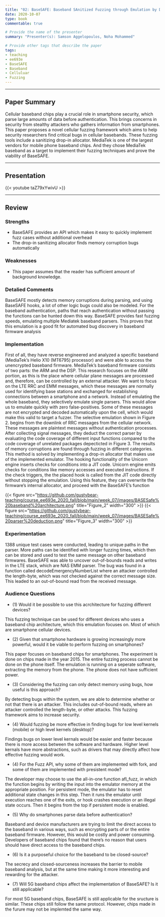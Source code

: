 ```yaml
---
title: "02: BaseSAFE: Baseband SAnitized Fuzzing through Emulation by Dominik Maier, Lukas Seidel, Shinjo Park"
date: 2020-10-07
type: book
commentable: true

# Provide the name of the presenter
summary: "Presenter(s): Samson Aggelopoulos, Noha Mohammed"

# Provide other tags that describe the paper
tags:
- teaching
- ee693e
- BaseSAFE
- Baseband
- Celluluar
- Fuzzing
---
```


***
## Paper Summary
Cellular baseband chips play a crucial role in  smartphone security, which parse large amounts of data before authentication. This brings concerns in security from stealthy attackers who gathers information from smartphones. This paper proposes a novel cellular fuzzing framework which aims to help security researchers find
critical bugs in cellular basebands. These fuzzing tools include a sanitizing drop-in allocator. MediaTek is one of the largest vendors for mobile phone baseband chips. And they chose MediaTek baseband as a target to implement their fuzzing techniques and prove the viability of BaseSAFE.
***

## Presentation
{{< youtube taZ79xYwivU >}}

***

## Review
### Strengths
- BaseSAFE provides an API which makes it easy to quickly implement fuzz cases without additional overhead
- The drop-in sanitizing allocator finds memory corruption bugs automatically

### Weaknesses
- This paper assumes that the reader has sufficient amount of background knowledge.   

### Detalied Comments
BaseSAFE mostly detects memory corruptions during parsing, and using BaseSAFE hooks, a lot of other logic bugs could also be modeled. For the baseband authentication, paths that reach authentication without passing the functions can be hunted down this way. BaseSAFE provides fast fuzzing speeds, emulating multiple Mediatek baseband parsers. This proves that this emulation is a good fit for automated bug discovery in baseband firmware analysis


### Implementation

First of all, they have reverse engineered and analyzed a specific baseband (MediaTek’s Helio X10 (MT6795) processor) and were able to access the unencrypted baseband firmware. MediaTek’s baseband firmware consists of two parts: the ARM and the DSP. This research focuses on the ARM portion, as this is the place where cellular plane messages are processed and, therefore, can be controlled by an external attacker. We want to focus on the LTE RRC and EMM messages, which these messages are normally used for identifying base stations and exchanged for establishing connections between a smartphone and a network. Instead of emulating the whole baseband, they selectively emulate single parsers. This would allow us to emulate quickly with zero false-positives. Some of these messages are not encrypted and decoded automatically upon the cell, which would make this valid to target a fuzzer. The selective emulation shown in Figure 2. begins from the downlink of RRC messages from the cellular network. These messages are plaintext messages without authentication processes. After collecting signal messages, they deduct the correct parser by evaluating the code coverage of different input functions compared to the code coverage of unrelated packages depecticted in Figure 3. The results of memory corruptions are found through fuzzing in different categories. This method is solved by implementing a drop-in allocator that makes use of the implemented emulator. The hooking functionality of the Unicorn engine inserts checks for conditions into a JIT code. Unicorn engine emits checks for conditions like memory accesses and executed instructions. If the check triggers, the the placed hook is called from the JIT code directly without stopping the emulation. Using this feature, they can overwrite the firmware’s internal allocator, and proceed with the BaseSAFE’s function

{{< figure src="https://github.com/gustybear-teaching/course_ee693e_2020_fall/blob/main/week_07/images/BASESafe%20baseband%20architecture.png" title="Figure_2" width="300" >}}
{{< figure src="https://github.com/gustybear-teaching/course_ee693e_2020_fall/blob/main/week_07/images/BASESafe%20parser%20deduction.png" title="Figure_3" width="300" >}}

### Experimentation
1388 unique test cases were conducted, leading to unique paths in the parser. More paths can be identified with longer fuzzing times, which then can be stored and used to test the same message on other baseband firmwares. BaseSAFE was able to uncover out-of-bounds reads and writes in the LTE stack, which are NAS EMM parser. The bug was found in a function called decodeEmergencyNumberList where an attacker controlled the length-byte, which was not checked against the correct message size. This leaded to an out-of-bound read from the received message.

### Audience Questions

- (1) Would it be possible to use this acrchitecture for fuzzing different devices?

This fuzzing technique can be used for different devices who uses a baseband chip architecture, which this emulation focuses on. Most of which are smartphone cellular devices.

- (2) Given that smartphone hardware is growing increasingly more powerful, would it be viable to perform fuzzing on smartphones?

This paper focuses on baseband chips for smartphones. The experiment is done on chips made in the year 2015. The entire fuzzing process cannot be done on the phone itself. The emulation is running on a seperate software, extracting the memory from the phone. The phone does not have sufficient power.

- (3) Considering the fuzzing can only detect memory using bugs, how useful is this approach?

By detecting bugs within the system, we are able to determine whether or not that there is an attacker. This includes out-of-bound reads, where an attacker controlled the length-byte, or other attacks. This fuzzing framework aims to increase security.

- (4) Would fuzzing be more effective in finding bugs for low level kernels (mobile) or high level kernels (desktop)?

Findings bugs on lower level kernals would be easier and faster because there is more access between the software and hardware. Higher level kernals have more abstractions, such as drivers that may directly affect how effective fuzzing would work.

- (4) For the Fuzz API, why some of them are implemented with fork, and some of them are implemented with presistent mode?

The developer may choose to use the all-in-one function afl_fuzz, in which the function begins by writing the input into the emulator memory at the appropriate position. For persistent mode, the emulator has to reset additional state changes in this step. Then it runs the emulator until execution reaches one of the exits,
or hook crashes execution or an illegal state occurs. Then it begins from the top if persistent mode is enabled.

- (5) Why do smartphones parse data before authentication?

Baseband and device manufacturers are trying to limit the direct access to the baseband in various ways, such as encrypting parts of or the entire baseband firmware. However, this would be costly and power consuming. Developers of baseband chips found that there’s no reason that users should have direct access to the baseband chips.

- (6) Is it a purposeful choice for the baseband to be closed-source?

The secrecy and closed-sourceness increases the barrier to mobile baseband analysis, but at the same time making it more interesting and rewarding for the attacker.

- (7) Will 5G baseband chips affect the implementation of BaseSAFE? Is it still applicable?

For most 5G baseband chips, BaseSAFE is still applicable for the sructure is similar. These chips still follow the same protocol.  However, chips made in the furure may not be implemted the same way.

